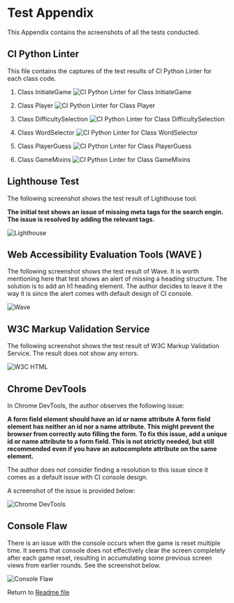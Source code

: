 # Test Appendix

This Appendix contains the screenshots of all the tests conducted.

## CI Python Linter

This file contains the captures of the test results of CI Python Linter for each class code.

1. Class InitiateGame
![CI Python Linter for Class InitiateGame](docs/images/intiategame.png)

2. Class Player
![CI Python Linter for Class Player](docs/images/player.png)

3. Class DifficultySelection
![CI Python Linter for Class DifficultySelection](docs/images/difficultyselection.png)

4. Class WordSelector
![CI Python Linter for Class WordSelector](docs/images/wordselector.png)

5. Class PlayerGuess
![CI Python Linter for Class PlayerGuess](docs/images/playerguess.png)

6. Class GameMixins
![CI Python Linter for Class GameMixins](docs/images/gamemixins.png)

## Lighthouse Test


The following screenshot shows the test result of Lighthouse tool.

**The initial test shows an issue of missing meta tags for the search engin. The issue is resolved by adding the relevant tags.**

![Lighthouse](docs/images/lighthouse.png)

## Web Accessibility Evaluation Tools (WAVE )

The following screenshot shows the test result of Wave. It is worth mentioning here that test shows an alert of missing a heading structure. The solution is to add an h1 heading element. The author decides to leave it the way it is since the alert comes with default design of CI console.

![Wave](docs/images/wave.png)

## W3C Markup Validation Service

The following screenshot shows the test result of W3C Markup Validation Service. The result does not show any errors.

![W3C HTML](docs/images/w3c-html.png)

## Chrome DevTools

In Chrome DevTools, the author observes the following issue: 

**A form field element should have an id or name attribute
A form field element has neither an id nor a name attribute. This might prevent the browser from correctly auto filling the form.
To fix this issue, add a unique id or name attribute to a form field. This is not strictly needed, but still recommended even if you have an autocomplete attribute on the same element.**

The author does not consider finding a resolution to this issue since it comes as a default issue with CI console design.

A screenshot of the issue is provided below:

![Chrome DevTools](docs/images/chrome_devtools.png)


## Console Flaw

There is an issue with the console occurs when the game is reset multiple time. It seems that console does not effectively clear the screen completely after each game reset, resulting in accumulating some previous screen views from earlier rounds. See the screenshot below.

![Console Flaw](docs/images/console-flaw.png)


Return to [Readme file](README.md)

